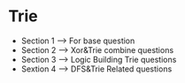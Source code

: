 # Trie


- Section 1 --> For base question
- Section 2 --> Xor&Trie combine questions
- Section 3 --> Logic Building Trie questions
- Sextion 4 --> DFS&Trie Related questions